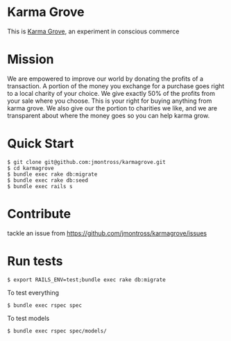 Karma Grove
===========

This is [Karma Grove](www.karmagrove.com), an experiment in conscious commerce

Mission
===========

We are empowered to improve our world by donating the profits of a transaction. A portion of the money you exchange for a purchase goes right to a local charity of your choice.  We give exactly 50% of the profits from your sale where you choose. This is your right for buying anything from karma grove. We also give our the portion to charities we like, and we are transparent about where the money goes so you can help karma grow.

Quick Start
===========

```
$ git clone git@github.com:jmontross/karmagrove.git
$ cd karmagrove
$ bundle exec rake db:migrate
$ bundle exec rake db:seed
$ bundle exec rails s
```

Contribute
===========
tackle an issue from https://github.com/jmontross/karmagrove/issues


Run tests
===========

```
$ export RAILS_ENV=test;bundle exec rake db:migrate
```

To test everything

```
$ bundle exec rspec spec
```
To test models

```
$ bundle exec rspec spec/models/
```
